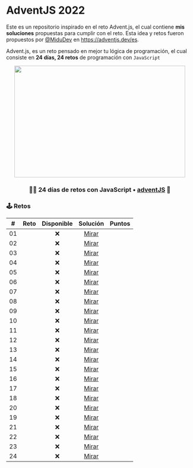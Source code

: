 # AdventJS 2022

Este es un repositorio inspirado en el reto Advent.js, el cual contiene **mis soluciones** propuestas para cumplir con el reto. Esta idea y retos fueron propuestos por [@MiduDev](https://github.com/midudev "@MiduDev") en https://adventjs.dev/es.

Advent.js, es un reto pensado en mejor tu lógica de programación, el cual consiste en **24 días, 24 retos** de programación con ```JavaScript```

<p align="center"> 
  <img width="460" height="300" src=""/>
</p>


<h3 align="center">🧑‍🚀 24 días de retos con JavaScript • <a href="https://adventjs.dev">adventJS</a> 🚀</h3>

### 🕹️ Retos


|  #  |                  Reto                       |   Disponible    |                Solución                  |  Puntos  |
| :-: | :------------------------------------------------------------------: | :------------:  | :----------------------------------------: | :--------: |
| 01  |                                    |       ❌        | [Mirar](Retos/) |        |
| 02  |                                    |       ❌        | [Mirar](Retos/) |        |
| 03  |                                    |       ❌        | [Mirar](Retos/) |        |
| 04  |                                    |       ❌        | [Mirar](Retos/) |        |
| 05  |                                    |       ❌        | [Mirar](Retos/) |        |
| 06  |                                    |       ❌        | [Mirar](Retos/) |        |
| 07  |                                    |       ❌        | [Mirar](Retos/) |        |
| 08  |                                    |       ❌        | [Mirar](Retos/) |        |
| 09  |                                    |       ❌        | [Mirar](Retos/) |        |
| 10  |                                    |       ❌        | [Mirar](Retos/) |        |
| 11  |                                    |       ❌        | [Mirar](Retos/) |        |
| 12  |                                    |       ❌        | [Mirar](Retos/) |        |
| 13  |                                    |       ❌        | [Mirar](Retos/) |        |
| 14  |                                    |       ❌        | [Mirar](Retos/) |        |
| 15  |                                    |       ❌        | [Mirar](Retos/) |        |
| 16  |                                    |       ❌        | [Mirar](Retos/) |        |
| 17  |                                    |       ❌        | [Mirar](Retos/) |        |
| 18  |                                    |       ❌        | [Mirar](Retos/) |        |
| 20  |                                    |       ❌        | [Mirar](Retos/) |        |
| 19  |                                    |       ❌        | [Mirar](Retos/) |        |
| 21  |                                    |       ❌        | [Mirar](Retos/) |        |
| 22  |                                    |       ❌        | [Mirar](Retos/) |        |
| 23  |                                    |       ❌        | [Mirar](Retos/) |        |
| 24  |                                    |       ❌        | [Mirar](Retos/) |        |
